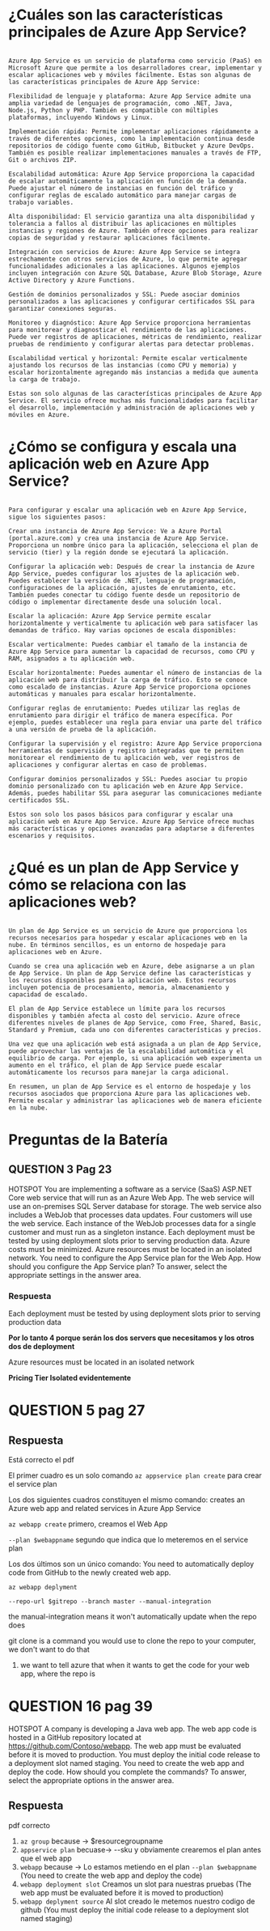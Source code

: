 # ¿Cuáles son las características principales de Azure App Service? 

```

Azure App Service es un servicio de plataforma como servicio (PaaS) en Microsoft Azure que permite a los desarrolladores crear, implementar y escalar aplicaciones web y móviles fácilmente. Estas son algunas de las características principales de Azure App Service:

Flexibilidad de lenguaje y plataforma: Azure App Service admite una amplia variedad de lenguajes de programación, como .NET, Java, Node.js, Python y PHP. También es compatible con múltiples plataformas, incluyendo Windows y Linux.

Implementación rápida: Permite implementar aplicaciones rápidamente a través de diferentes opciones, como la implementación continua desde repositorios de código fuente como GitHub, Bitbucket y Azure DevOps. También es posible realizar implementaciones manuales a través de FTP, Git o archivos ZIP.

Escalabilidad automática: Azure App Service proporciona la capacidad de escalar automáticamente la aplicación en función de la demanda. Puede ajustar el número de instancias en función del tráfico y configurar reglas de escalado automático para manejar cargas de trabajo variables.

Alta disponibilidad: El servicio garantiza una alta disponibilidad y tolerancia a fallos al distribuir las aplicaciones en múltiples instancias y regiones de Azure. También ofrece opciones para realizar copias de seguridad y restaurar aplicaciones fácilmente.

Integración con servicios de Azure: Azure App Service se integra estrechamente con otros servicios de Azure, lo que permite agregar funcionalidades adicionales a las aplicaciones. Algunos ejemplos incluyen integración con Azure SQL Database, Azure Blob Storage, Azure Active Directory y Azure Functions.

Gestión de dominios personalizados y SSL: Puede asociar dominios personalizados a las aplicaciones y configurar certificados SSL para garantizar conexiones seguras.

Monitoreo y diagnóstico: Azure App Service proporciona herramientas para monitorear y diagnosticar el rendimiento de las aplicaciones. Puede ver registros de aplicaciones, métricas de rendimiento, realizar pruebas de rendimiento y configurar alertas para detectar problemas.

Escalabilidad vertical y horizontal: Permite escalar verticalmente ajustando los recursos de las instancias (como CPU y memoria) y escalar horizontalmente agregando más instancias a medida que aumenta la carga de trabajo.

Estas son solo algunas de las características principales de Azure App Service. El servicio ofrece muchas más funcionalidades para facilitar el desarrollo, implementación y administración de aplicaciones web y móviles en Azure.
```



# ¿Cómo se configura y escala una aplicación web en Azure App Service?

```

Para configurar y escalar una aplicación web en Azure App Service, sigue los siguientes pasos:

Crear una instancia de Azure App Service: Ve a Azure Portal (portal.azure.com) y crea una instancia de Azure App Service. Proporciona un nombre único para la aplicación, selecciona el plan de servicio (tier) y la región donde se ejecutará la aplicación.

Configurar la aplicación web: Después de crear la instancia de Azure App Service, puedes configurar los ajustes de la aplicación web. Puedes establecer la versión de .NET, lenguaje de programación, configuraciones de la aplicación, ajustes de enrutamiento, etc. También puedes conectar tu código fuente desde un repositorio de código o implementar directamente desde una solución local.

Escalar la aplicación: Azure App Service permite escalar horizontalmente y verticalmente tu aplicación web para satisfacer las demandas de tráfico. Hay varias opciones de escala disponibles:

Escalar verticalmente: Puedes cambiar el tamaño de la instancia de Azure App Service para aumentar la capacidad de recursos, como CPU y RAM, asignados a tu aplicación web.

Escalar horizontalmente: Puedes aumentar el número de instancias de la aplicación web para distribuir la carga de tráfico. Esto se conoce como escalado de instancias. Azure App Service proporciona opciones automáticas y manuales para escalar horizontalmente.

Configurar reglas de enrutamiento: Puedes utilizar las reglas de enrutamiento para dirigir el tráfico de manera específica. Por ejemplo, puedes establecer una regla para enviar una parte del tráfico a una versión de prueba de la aplicación.

Configurar la supervisión y el registro: Azure App Service proporciona herramientas de supervisión y registro integradas que te permiten monitorear el rendimiento de tu aplicación web, ver registros de aplicaciones y configurar alertas en caso de problemas.

Configurar dominios personalizados y SSL: Puedes asociar tu propio dominio personalizado con tu aplicación web en Azure App Service. Además, puedes habilitar SSL para asegurar las comunicaciones mediante certificados SSL.

Estos son solo los pasos básicos para configurar y escalar una aplicación web en Azure App Service. Azure App Service ofrece muchas más características y opciones avanzadas para adaptarse a diferentes escenarios y requisitos.
```



# ¿Qué es un plan de App Service y cómo se relaciona con las aplicaciones web?

```

Un plan de App Service es un servicio de Azure que proporciona los recursos necesarios para hospedar y escalar aplicaciones web en la nube. En términos sencillos, es un entorno de hospedaje para aplicaciones web en Azure.

Cuando se crea una aplicación web en Azure, debe asignarse a un plan de App Service. Un plan de App Service define las características y los recursos disponibles para la aplicación web. Estos recursos incluyen potencia de procesamiento, memoria, almacenamiento y capacidad de escalado.

El plan de App Service establece un límite para los recursos disponibles y también afecta al costo del servicio. Azure ofrece diferentes niveles de planes de App Service, como Free, Shared, Basic, Standard y Premium, cada uno con diferentes características y precios.

Una vez que una aplicación web está asignada a un plan de App Service, puede aprovechar las ventajas de la escalabilidad automática y el equilibrio de carga. Por ejemplo, si una aplicación web experimenta un aumento en el tráfico, el plan de App Service puede escalar automáticamente los recursos para manejar la carga adicional.

En resumen, un plan de App Service es el entorno de hospedaje y los recursos asociados que proporciona Azure para las aplicaciones web. Permite escalar y administrar las aplicaciones web de manera eficiente en la nube.
```

# Preguntas de la Batería

## QUESTION 3 Pag 23
HOTSPOT
You are implementing a software as a service (SaaS) ASP.NET Core web service that will run as an Azure Web App. The web service will use an on-premises SQL Server database for storage. The web service also includes a WebJob that processes data updates. Four customers will use the web service.
Each instance of the WebJob processes data for a single customer and must run as a singleton
instance.
Each deployment must be tested by using deployment slots prior to serving production data.
Azure costs must be minimized.
Azure resources must be located in an isolated network.
You need to configure the App Service plan for the Web App.
How should you configure the App Service plan? To answer, select the appropriate settings in the answer
area.

### Respuesta

Each deployment must be tested by using deployment slots prior to serving production data

**Por lo tanto 4 porque serán los dos servers que necesitamos y los otros dos de deployment**

Azure resources must be located in an isolated network

**Pricing Tier Isolated evidentemente**



# QUESTION 5 pag 27

## Respuesta

Está correcto el pdf

El primer cuadro es un solo comando ``az appservice plan create`` para crear el service plan

Los dos siguientes cuadros constituyen el mismo comando: creates an Azure web app and related services in Azure App Service

``az webapp create`` primero, creamos el Web App

``--plan $webappname`` segundo que indica que lo meteremos en el service plan

Los dos últimos son un único comando: You need to automatically deploy code from GitHub to the newly created web app.

``az webapp deplyment``

``--repo-url $gitrepo --branch master --manual-integration``

the manual-integration means it won't automatically update when the repo does

git clone is a command you would use to clone the repo to your computer, we don't want to do that

1. we want to tell azure that when it wants to get the code for your web app, where the repo is



# QUESTION 16 pag 39

HOTSPOT
A company is developing a Java web app. The web app code is hosted in a GitHub repository located at
https://github.com/Contoso/webapp.
The web app must be evaluated before it is moved to production. You must deploy the initial code release
to a deployment slot named staging.
You need to create the web app and deploy the code.
How should you complete the commands? To answer, select the appropriate options in the answer area.

## Respuesta

pdf correcto

1. ``az group`` because -> $resourcegroupname
2. ``appservice plan`` becuase-> --sku y obviamente crearemos el plan antes que el web app
3. `webapp` because -> Lo estamos metiendo en el plan ``--plan $webappname`` (You need to create the web app and deploy the code)
4. ``webapp deployment slot`` Creamos un slot para nuestras pruebas (The web app must be evaluated before it is moved to production)
5. ``webapp deplyment source`` Al slot creado le metemos nuestro codigo de github (You must deploy the initial code release to a deployment slot named staging)